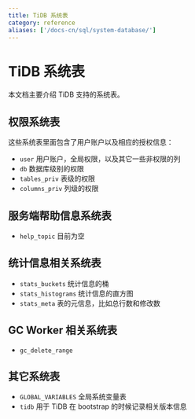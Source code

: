 ```yaml
---
title: TiDB 系统表
category: reference
aliases: ['/docs-cn/sql/system-database/']
---
```


# TiDB 系统表

本文档主要介绍 TiDB 支持的系统表。

## 权限系统表

这些系统表里面包含了用户账户以及相应的授权信息：

* `user` 用户账户，全局权限，以及其它一些非权限的列
* `db` 数据库级别的权限
* `tables_priv` 表级的权限
* `columns_priv` 列级的权限

## 服务端帮助信息系统表

* `help_topic` 目前为空

## 统计信息相关系统表

* `stats_buckets` 统计信息的桶
* `stats_histograms` 统计信息的直方图
* `stats_meta` 表的元信息，比如总行数和修改数

## GC Worker 相关系统表

* `gc_delete_range`

## 其它系统表

* `GLOBAL_VARIABLES` 全局系统变量表
* `tidb` 用于 TiDB 在 bootstrap 的时候记录相关版本信息
